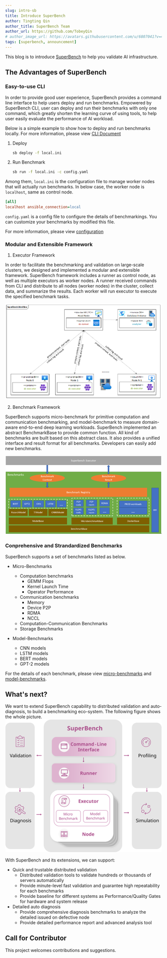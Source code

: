 ```yaml
---
slug: intro-sb
title: Introduce SuperBench
author: Tingting Qin
author_title: SuperBench Team
author_url: https://github.com/TobeyQin
# author_image_url: https://avatars.githubusercontent.com/u/6807041?v=4
tags: [superbench, announcement]
---
```



This blog is to introduce [SuperBench](https://github.com/microsoft/superbenchmark) to help you validate AI infrastructure.

## The Advantages of SuperBench

### Easy-to-use CLI

In order to provide good user experience, SuperBench provides a command line interface to help users deploy and run benchmarks.
Empowered by SuperBench CLI, user can deploy and run their benchmarks with only one command, which greatly shorten the learning curve of using tools,
to help user easily evaluate the performance of AI workload.

Below is a simple example to show how to deploy and run benchmarks locally. For more information,
please view [CLI Document](https://microsoft.github.io/superbenchmark/docs/cli)

1. Deploy

    ```bash
    sb deploy -f local.ini
    ```
2. Run Benchmark

    ```bash
    sb run -f local.ini -c config.yaml
    ```

Among them, `local.ini` is the configuration file to manage worker nodes that will actually run benchmarks.
In below case, the worker node is `localhost`, same as control node.

```ini title="local.ini"
[all]
localhost ansible_connection=local
```
`config.yaml` is a config file to configure the details of benchmarkings. You can customize your benchmarks by modified this file.

For more information, please view [configuration](https://microsoft.github.io/superbenchmark/docs/getting-started/configuration)

### Modular and Extensible Framework

1. Executor Framework

  In order to facilitate the benchmarking and validation on large-scale clusters, we designed and implemented a modular and extensible framework.
  SuperBench framework includes a runner as control node, as well as multiple executors as worker nodes.
  A runner received commands from CLI and distribute to all nodes (worker nodes) in the cluster, collect data, and summarize the results.
  Each worker will run executor to execute the specified benchmark tasks.

  ![SuperBench Executor Workflow](../../docs/assets/executor_workflow.png)

2. Benchmark Framework

  SuperBench supports micro-benchmark for primitive computation and communication benchmarking,
  and model-benchmark to measure domain-aware end-to-end deep learning workloads.
  SuperBench implemented an abstract BenchmarkBase to provide common function. All kind of benchmarks are built based on this abstract class.
  It also provides a unified interface and result format for all benchmarks.
  Developers can easily add new benchmarks.

  ![SuperBench Benchmark Package](../../docs/assets/benchmark_package.png)

### Conprehensive and Strandardized Benchmarks

SuperBench supports a set of benchmarks listed as below.

* Micro-Benchmarks
  * Computation benchmarks
    * GEMM Flops
    * Kernel Launch Time
    * Operator Performance
  * Communication benchmarks
    * Memory
    * Device P2P
    * RDMA
    * NCCL
  * Computation-Communication Benchmarks
  * Storage Benchmarks

* Model-Benchmarks
  * CNN models
  * LSTM models
  * BERT models
  * GPT-2 models

For the details of each benchmark, please view [micro-benchmarks](https://microsoft.github.io/superbenchmark/docs/benchmarks/micro-benchmarks.md)
and [model-benchmarks](https://microsoft.github.io/superbenchmark/docs/benchmarks/model-benchmarks.md).


## What's next?

We want to extend SuperBench capability to distributed validation and auto-diagnosis, to build a benchmarking eco-system.
The following figure shows the whole picture.
![SuperBench Capabilities and Extension](../../docs/assets/architecture.svg)

With SuperBench and its extensions, we can support:

* Quick and trustable distributed validation
  * Distributed validation tools to validate hundreds or thousands of servers automatically
  * Provide minute-level fast validation and guarantee high repeatability for each benchmarks
  * Provide baseline for different systems as Performance/Quality Gates for hardware and system release
* Detailed auto diagnosis
  * Provide comprehensive diagnosis benchmarks to analyze the detailed issued on defective node
  * Provide detailed performance report and advanced analysis tool


## Call for Contributor

This project welcomes contributions and suggestions.
